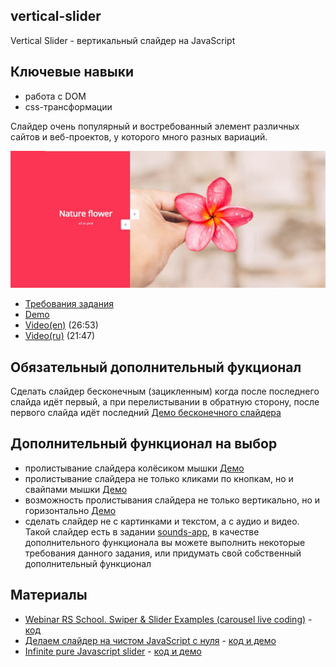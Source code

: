 ## vertical-slider

Vertical Slider - вертикальный слайдер на JavaScript

## Ключевые навыки
- работа с DOM
- css-трансформации

Слайдер очень популярный и востребованный элемент различных сайтов и веб-проектов, у которого много разных вариаций.

![](images/js30-3.jpg)
- [Требования задания](js30.md)
- [Demo](https://50projects50days.com/projects/double-vertical-slider/)
- [Video(en)](https://youtu.be/laNpbZISwjY) (26:53)
- [Video(ru)](https://youtu.be/uLlXx0KyS6k) (21:47)

## Обязательный дополнительный фукционал
Сделать слайдер бесконечным (зацикленным) когда после последнего слайда идёт первый, а при перелистывании в обратную сторону, после первого слайда идёт последний [Демо бесконечного слайдера](https://codepen.io/atulb29007/full/LzPgaE)

## Дополнительный функционал на выбор
- пролистывание слайдера колёсиком мышки [Демо](https://codepen.io/suez/full/gadLre)
- пролистывание слайдера не только кликами по кнопкам, но и свайпами мышки [Демо](https://codepen.io/mrspok407/full/bwLwvL)
- возможность пролистывания слайдера не только вертикально, но и горизонтально [Демо](https://codepen.io/simonpatrat/full/zeGYdo)
- сделать слайдер не с картинками и текстом, а с аудио и видео. Такой слайдер есть в задании [sounds-app](https://rolling-scopes-school.github.io/stage0/#/stage1/tasks/js-projects/sounds-app), в качестве дополнительного функционала вы можете выполнить некоторые требования данного задания, или придумать свой собственный дополнительный функционал

## Материалы
- [Webinar RS School. Swiper & Slider Examples (carousel live coding)](https://youtu.be/rkz6LURkbBw) - [код](https://www.dropbox.com/s/0g5c0qz69keig6s/carusel-swiper.zip?dl=0)
- [Делаем слайдер на чистом JavaScript с нуля](https://youtu.be/K3E1OfQuJ0Q) - [код и демо](https://github.com/Eremeow138/wayup-slider-js)
- [Infinite pure Javascript slider](https://medium.com/@claudiaconceic/infinite-plain-javascript-slider-click-and-touch-events-540c8bd174f2) - [код и демо](https://codepen.io/cconceicao/pen/PBQawy)

